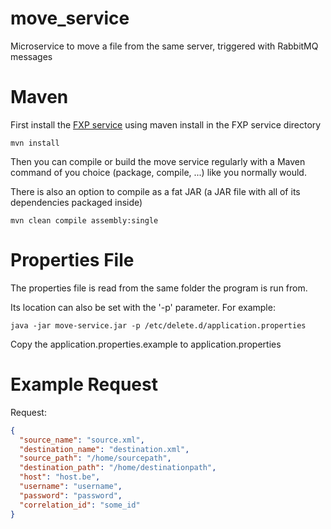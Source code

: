 # move_service
Microservice to move a file from the same server, triggered with RabbitMQ messages

# Maven 
First install the [FXP service](https://github.com/viaacode/fxp_service) using maven install in the FXP service directory
```
mvn install
```
Then you can compile or build the move service regularly with a Maven command of you choice (package, compile, ...) like you normally would.

There is also an option to compile as a fat JAR (a JAR file with all of its dependencies packaged inside)

```
mvn clean compile assembly:single
```

# Properties File

The properties file is read from the same folder the program is run from.

Its location can also be set with the '-p' parameter. For example:

```
java -jar move-service.jar -p /etc/delete.d/application.properties
```

Copy the application.properties.example to application.properties

# Example Request

Request:

```json
{
  "source_name": "source.xml",
  "destination_name": "destination.xml",
  "source_path": "/home/sourcepath",
  "destination_path": "/home/destinationpath",
  "host": "host.be",
  "username": "username",
  "password": "password",
  "correlation_id": "some_id"
}
```
